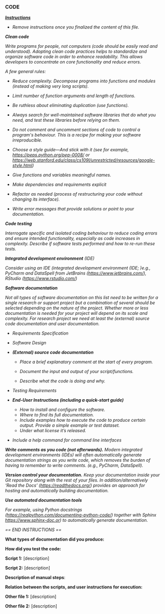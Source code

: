 ### CODE



<u>***Instructions***</u>

* *Remove instructions once you finalized the content of this file.*



***Clean code*** 

*Write programs for people, not computers (code should be easily read and understood). Adopting clean code practices helps to standardize and organize software code in order to enhance readability. This allows developers to concentrate on core functionality and reduce errors.* 

*A few general rules:*

- *Reduce complexity. Decompose programs into functions and modules (instead of making very long scripts).*
- *Limit number of function arguments and length of functions.*
- *Be ruthless about eliminating duplication (use functions).*
- *Always search for well-maintained software libraries that do what you need, and test these libraries     before relying on them.*
- *Do not comment and  uncomment sections of code to control a program's behaviour. This is a recipe for making your software irreproducible.* 
- *Choose a style guide—And stick with it (see for example, https://peps.python.org/pep-0008/ or https://web.stanford.edu/class/cs109l/unrestricted/resources/google-style.html)*
- *Give functions and variables meaningful names.*
- *Make dependencies and requirements explicit*
- *Refactor as needed (process of restructuring your code without changing its interface).*

- *Write error messages that provide solutions or point to your documentation.*



***Code testing***

*Interrogate specific and isolated coding behaviour to reduce coding errors and ensure intended functionality, especially as code increases in complexity. Describe if software tests performed and how to re-run these tests.*



***Integrated development environment** (IDE)*

*Consider using an IDE (integrated development environment (IDE; )e.g., PyCharm and DataSpell from JetBrains (https://www.jetbrains.com/), RStudio (https://www.rstudio.com/)* 



***Software documentation***

*Not all types of software documentation on this list need to be written for a single research or support project but a combination of several should be selected depending on the nature of the project. Whether more or less documentation is needed for your project will depend on its scale and complexity. For research project we need at least the (external) source code documentation and user documentation.*

- *Requirements Specification*

- *Software Design*

- ***(External) source code documentation***

  - *Place a brief explanatory comment at the start of every program.*

  - *Document the input and output of your script/functions.*
  - *Describe what the code is doing and why.*

- *Testing Requirements*
- ***End-User Instructions (including a quick-start guide)***
  - *How to install and configure the software.*
  - *Where to find its full documentation.*
  - *Include examples how to execute the code to produce certain output. Provide a simple example or test dataset.*
  - *Under what license it’s released.*
- *Include a help command for command line interfaces*



***Write comments as you code (not afterwards).** Modern integrated development environments (IDEs) will often automatically generate documentation strings as you write code, which removes the burden of having to remember to write comments. (e.g., PyCharm, DataSpell).*



***Version control your documentation.** Keep your documentation inside your Git repository along with the rest of your files. In addition/alternatively ‘Read the Docs’ (https://readthedocs.org/) provides an approach for hosting and automatically building documentation.* 



***Use automated documentation tools***

*For example, using Python docstrings (https://realpython.com/documenting-python-code/) together with Sphinx https://www.sphinx-doc.or) to automatically generate documentation.* 



 *== END INSTRUCTIONS ==*



**What types of documentation did you produce:**



**How did you test the code:**



**Script 1:** [description]

**Script 2:** [description]



**Description of manual steps**:



**Relation between the scripts, and user instructions for execution:**



**Other file 1:** [description]

**Other file 2:** [description]
